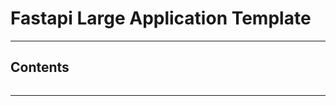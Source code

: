 # Fastapi Large Application Template

---

## Contents

<!-- TREE_START -->
```
```
<!-- TREE_END -->

---
